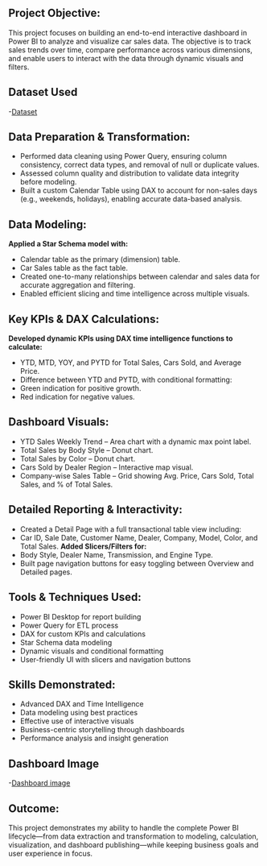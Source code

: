 ## **Project Objective:**
This project focuses on building an end-to-end interactive dashboard in Power BI to analyze and visualize car sales data. The objective is to track sales trends over time, compare performance across various dimensions, and enable users to interact with the data through dynamic visuals and filters.
## Dataset Used
-<a href="https://github.com/Thirisha255/Power-BI-Car-Sales-Dashboard/blob/main/Car%20sales%20dataset.xlsx">Dataset</a>
##  Data Preparation & Transformation:
- Performed data cleaning using Power Query, ensuring column consistency, correct data types, and removal of null or duplicate values.
- Assessed column quality and distribution to validate data integrity before modeling.
- Built a custom Calendar Table using DAX to account for non-sales days (e.g., weekends, holidays), enabling accurate data-based analysis.
##  Data Modeling:
**Applied a Star Schema model with:**
- Calendar table as the primary (dimension) table.
- Car Sales table as the fact table.
- Created one-to-many relationships between calendar and sales data for accurate aggregation and filtering.
- Enabled efficient slicing and time intelligence across multiple visuals.
##  Key KPIs & DAX Calculations:
**Developed dynamic KPIs using DAX time intelligence functions to calculate:**
- YTD, MTD, YOY, and PYTD for Total Sales, Cars Sold, and Average Price.
- Difference between YTD and PYTD, with conditional formatting:
- Green indication for positive growth.
- Red indication for negative values.
## Dashboard Visuals:
- YTD Sales Weekly Trend – Area chart with a dynamic max point label.
- Total Sales by Body Style – Donut chart.
- Total Sales by Color – Donut chart.
- Cars Sold by Dealer Region – Interactive map visual.
- Company-wise Sales Table – Grid showing Avg. Price, Cars Sold, Total Sales, and % of Total Sales.
##  Detailed Reporting & Interactivity:
- Created a Detail Page with a full transactional table view including:
- Car ID, Sale Date, Customer Name, Dealer, Company, Model, Color, and Total Sales.
**Added Slicers/Filters for:**
- Body Style, Dealer Name, Transmission, and Engine Type.
- Built page navigation buttons for easy toggling between Overview and Detailed pages.
##  Tools & Techniques Used:
- Power BI Desktop for report building
- Power Query for ETL process
- DAX for custom KPIs and calculations
- Star Schema data modeling
- Dynamic visuals and conditional formatting
- User-friendly UI with slicers and navigation buttons
##  Skills Demonstrated:
- Advanced DAX and Time Intelligence
- Data modeling using best practices
- Effective use of interactive visuals
- Business-centric storytelling through dashboards
- Performance analysis and insight generation
## Dashboard Image
-<a href="https://github.com/Thirisha255/Power-BI-Car-Sales-Dashboard/commit/2adccfa36b8b2cfa5aa8a5a6182244742d118dbc">Dashboard image</a>
## Outcome:
This project demonstrates my ability to handle the complete Power BI lifecycle—from data extraction and transformation to modeling, calculation, visualization, and dashboard publishing—while keeping business goals and user experience in focus.

